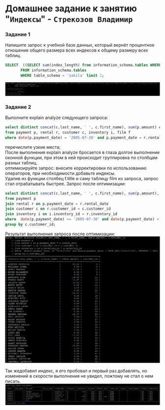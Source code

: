# Домашнее задание к занятию "`Индексы`" - `Стрекозов Владимир`

### Задание 1
Напишите запрос к учебной базе данных, который вернёт процентное отношение общего размера всех индексов к общему размеру всех таблиц.  
```SQL
SELECT  ((SELECT sum(index_length) from information_schema.tables WHERE table_schema = 'sakila')/(SELECT sum(data_length) from information_schema.tables WHERE table_schema = 'sakila'))*100 as index_size_in_data_size  
       FROM information_schema.tables
       WHERE table_schema = 'sakila' limit 1;
```  
![](https://github.com/Svalker1989/SQL_Indexes/blob/main/Z1.PNG)  

### Задание 2
Выполните explain analyze следующего запроса:  
```SQL
select distinct concat(c.last_name, ' ', c.first_name), sum(p.amount) over (partition by c.customer_id, f.title)
from payment p, rental r, customer c, inventory i, film f
where date(p.payment_date) = '2005-07-30' and p.payment_date = r.rental_date and r.customer_id = c.customer_id and i.inventory_id = r.inventory_id
```
перечислите узкие места;  
После выполнения explain analyze бросается в глаза долгое выполнение оконной функции, при этом в ней происходит группировка по столбцам разных таблиц.  
оптимизируйте запрос: внесите корректировки по использованию операторов, при необходимости добавьте индексы.  
Удалив из функции столбец f.title и саму таблицу film из запроса, запрос стал отрабатывать быстрее. 
Запрос после оптимизации:  
```SQL
select distinct concat(c.last_name, ' ', c.first_name), sum(p.amount), c.customer_id
from payment p
join rental r on p.payment_date = r.rental_date 
join customer c on r.customer_id = c.customer_id 
join inventory i on i.inventory_id = r.inventory_id 
where  date(p.payment_date) >= '2005-07-30' and date(p.payment_date) < DATE_ADD('2005-07-30', INTERVAL 1 DAY)
group by c.customer_id;
```
Результат выполнения запроса после оптимизации:  
![](https://github.com/Svalker1989/SQL_Indexes/blob/main/Z2_1.PNG)   

Так жедобавил индекс, я его пробовал и первый раз добавлять, но изменений в скорости выполнения не увидел, пожтому не стал о нем писать.
![](https://github.com/Svalker1989/SQL_Indexes/blob/main/Z2_3.PNG)  

